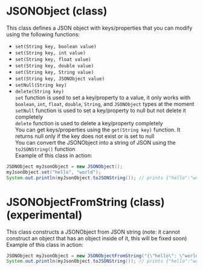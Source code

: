 # JSONObject (class)  
This class defines a JSON object with keys/properties that you can modify using the following functions:  
 - `set(String key, boolean value)`  
 - `set(String key, int value)`  
 - `set(String key, float value)`  
 - `set(String key, double value)`  
 - `set(String key, String value)`  
 - `set(String key, JSONObject value)`  
 - `setNull(String key)`  
 - `delete(String key)`  
`set` function is used to set a key/property to a value, it only works with `boolean`, `int`, `float`, `double`, `String`, and `JSONObject` types at the moment  
`setNull` function is used to set a key/property to null but not delete it completely  
`delete` function is used to delete a key/property completely  
You can get keys/properties using the `get(String key)` function. It returns null only if the key does not exist or is set to null  
You can convert the JSONObject into a string of JSON using the `toJSONString()` function  
Example of this class in action:  
```java
JSONObject myJsonObject = new JSONObject();
myJsonObject.set("hello", "world");
System.out.println(myJsonObject.toJSONString()); // prints {"hello":"world"}
```  
  
# JSONObjectFromString (class) (experimental)  
This class constructs a JSONObject from JSON string (note: it cannot construct an object that has an object inside of it, this will be fixed soon)  
Example of this class in action:  
```java
JSONObject myJsonObject = new JSONObjectFromString("{\"hello\": \"world\"}");
System.out.println(myJsonObject.toJSONString()); // prints {"hello":"world"}
```